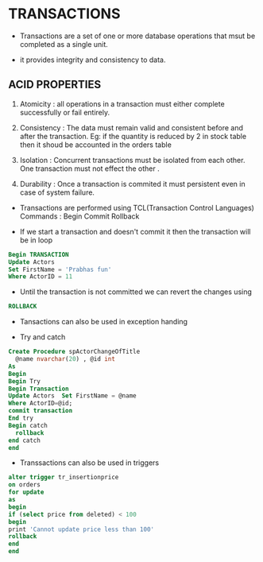 # TRANSACTIONS

- Transactions are a set of one or more database operations that msut be completed as a single unit.

- it provides integrity and consistency to data.


## ACID PROPERTIES

1. Atomicity : all operations in a transaction must either complete successfully or fail entirely.

2. Consistency : The data must remain valid and consistent before and after the transaction.
Eg: if the quantity is reduced by 2 in stock table then it shoud be accounted in the orders table

3. Isolation : Concurrent transactions must be isolated from each other. One transaction must not effect the other .

4. Durability : Once a transaction is commited it must persistent even in case of system failure.


- Transactions are performed using TCL(Transaction Control Languages) Commands : Begin Commit Rollback

- If we start a transaction and doesn't commit it then the transaction will be in loop

```sql
Begin TRANSACTION
Update Actors
Set FirstName = 'Prabhas fun'
Where ActorID = 11
```

- Until the transaction is not committed we can revert the changes using 
```sql
ROLLBACK
```


- Tansactions can also be used in exception handing 


- Try and catch
```sql
Create Procedure spActorChangeOfTitle
  @name nvarchar(20) , @id int
As
Begin
Begin Try
Begin Transaction
Update Actors  Set FirstName = @name 
Where ActorID=@id;
commit transaction 
End try
Begin catch
  rollback
end catch
end
```


- Transsactions can also be used in triggers

```sql
alter trigger tr_insertionprice
on orders
for update
as
begin 
if (select price from deleted) < 100
begin
print 'Cannot update price less than 100'
rollback
end
end
```

